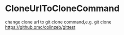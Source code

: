 # CloneUrlToCloneCommand
change clone url to git clone command,e.g. git clone https://github.omc/colinzeb/gittest
